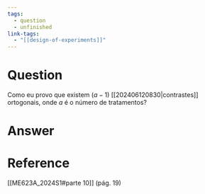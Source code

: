 ```yaml
---
tags:
  - question
  - unfinished
link-tags:
  - "[[design-of-experiments]]"
---
```

# Question
Como eu provo que existem $(a - 1)$ [[202406120830|contrastes]] ortogonais, onde $a$ é o número de tratamentos?

# Answer


# Reference
[[ME623A_2024S1#parte 10]] (pág. 19)
